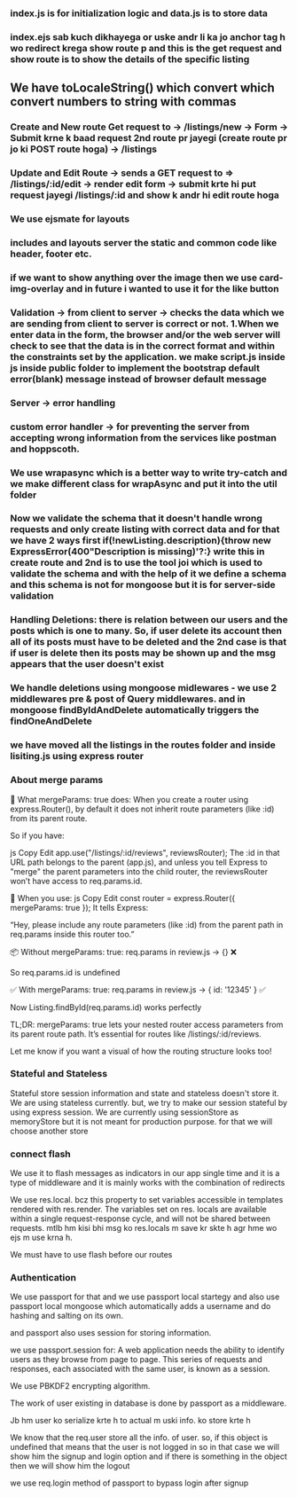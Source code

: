 ### index.js is for initialization logic and data.js is to store data

### index.ejs sab kuch dikhayega or uske andr li ka jo anchor tag h wo redirect krega show route p and this is the get request and show route is to show the details of the specific listing

## We have toLocaleString() which convert which convert numbers to string with commas

### Create and New route Get request to -> /listings/new -> Form -> Submit krne k baad request 2nd route pr jayegi (create route pr jo ki POST route hoga) -> /listings

### Update and Edit Route -> sends a GET request to => /listings/:id/edit -> render edit form -> submit krte hi put request jayegi /listings/:id and show k andr hi edit route hoga

### We use ejsmate for layouts

### includes and layouts server the static and common code like header, footer etc.

### if we want to show anything over the image then we use card-img-overlay and in future i wanted to use it for the like button

### Validation -> from client to server -> checks the data which we are sending from client to server is correct or not. 1.When we enter data in the form, the browser and/or the web server will check to see that the data is in the correct format and within the constraints set by the application. we make script.js inside js inside public folder to implement the bootstrap default error(blank) message instead of browser default message
### Server -> error handling

### custom error handler -> for preventing the server from accepting wrong information from the services like postman and hoppscoth.

### We use wrapasync which is a better way to write try-catch and we make different class for wrapAsync and put it into the util folder

### Now we validate the schema that it doesn't handle wrong requests and only create listing with correct data and for that we have 2 ways first if(!newListing.description){throw new ExpressError(400"Description is missing)'?:} write this in create route and 2nd is to use the tool joi which is used to validate the schema and with the help of it we define a schema and this schema is not for mongoose but it is for server-side validation

### Handling Deletions: there is relation between our users and the posts which is one to many. So, if user delete its account then all of its posts must have to be deleted and the 2nd case is that if user is delete then its posts may be shown up and the msg appears that the user doesn't exist 

### We handle deletions using mongoose midlewares - we use 2 middlewares pre & post of Query middlewares. and in mongoose findByIdAndDelete automatically triggers the findOneAndDelete

### we have moved all the listings in the routes folder and inside lisiting.js using express router
 
### About merge params
🚀 What mergeParams: true does:
When you create a router using express.Router(), by default it does not inherit route parameters (like :id) from its parent route.

So if you have:

js
Copy
Edit
app.use("/listings/:id/reviews", reviewsRouter);
The :id in that URL path belongs to the parent (app.js), and unless you tell Express to "merge" the parent parameters into the child router, the reviewsRouter won’t have access to req.params.id.

🔧 When you use:
js
Copy
Edit
const router = express.Router({ mergeParams: true });
It tells Express:

“Hey, please include any route parameters (like :id) from the parent path in req.params inside this router too.”

📦 Without mergeParams: true:
req.params in review.js → {} ❌

So req.params.id is undefined

✅ With mergeParams: true:
req.params in review.js → { id: '12345' } ✅

Now Listing.findById(req.params.id) works perfectly

TL;DR:
mergeParams: true lets your nested router access parameters from its parent route path. It’s essential for routes like /listings/:id/reviews.

Let me know if you want a visual of how the routing structure looks too!

### Stateful and Stateless

Stateful store session information and state and stateless doesn't store it.
We are using stateless currently. but, we try to make our session stateful by using express session.
We are currently using sessionStore as memoryStore but it is not meant for production purpose. for that we will choose another store

### connect flash
We use it to flash messages as indicators in our app single time and it is a type of middleware and it is mainly works with the combination of redirects

We use res.local. bcz this property to set variables accessible in templates rendered with res.render. The variables set on res. locals are available within a single request-response cycle, and will not be shared between requests. mtlb hm kisi bhi msg ko res.locals m save kr skte h agr hme wo ejs m use krna h.

We must have to use flash before our routes

### Authentication

We use passport for that and we use passport local startegy and also use passport local mongoose which automatically adds a username and do hashing and salting on its own.

and passport also uses session for storing information.

we use passport.session for: A web application needs the ability to identify users as they browse from page to page. This series of requests and responses, each associated with the same user, is known as a session.

We use PBKDF2 encrypting algorithm.

The work of user existing in database is done by passport as a middleware.

Jb hm user ko serialize krte h to actual m uski info. ko store krte h

We know that the req.user store all the info. of user. so, if this object is undefined that means that the user is not logged in so in that case we will show him the signup and login option and if there is something in the object then we will show him the logout

we use req.login method of passport to bypass login after signup